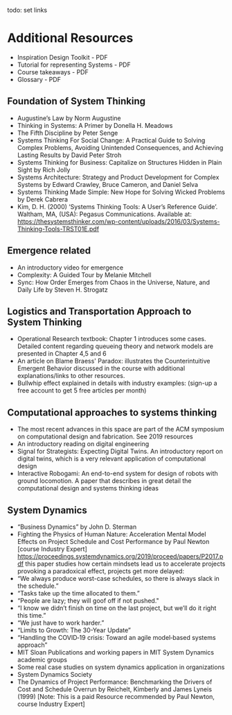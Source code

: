 todo: set links

# Additional Resources

- Inspiration Design Toolkit - PDF
- Tutorial for representing Systems - PDF
- Course takeaways - PDF
- Glossary - PDF

## Foundation of System Thinking
- Augustine’s Law by Norm Augustine
- Thinking in Systems: A Primer by Donella H. Meadows
- The Fifth Discipline by Peter Senge
- Systems Thinking For Social Change: A Practical Guide to Solving Complex Problems, Avoiding Unintended Consequences, and Achieving Lasting Results by David Peter Stroh
- Systems Thinking for Business: Capitalize on Structures Hidden in Plain Sight by Rich Jolly
- Systems Architecture: Strategy and Product Development for Complex Systems by Edward Crawley, Bruce Cameron, and Daniel Selva
- Systems Thinking Made Simple: New Hope for Solving Wicked Problems by Derek Cabrera
- Kim, D. H. (2000) ‘Systems Thinking Tools: A User’s Reference Guide’. Waltham, MA, (USA): Pegasus Communications. Available at: https://thesystemsthinker.com/wp-content/uploads/2016/03/Systems-Thinking-Tools-TRST01E.pdf

## Emergence related
- An introductory video for emergence
- Complexity: A Guided Tour by Melanie Mitchell
- Sync: How Order Emerges from Chaos in the Universe, Nature, and Daily Life by Steven H. Strogatz

## Logistics and Transportation Approach to System Thinking
- Operational Research textbook: Chapter 1 introduces some cases. Detailed content regarding queueing theory and network models are presented in Chapter 4,5 and 6
- An article on Blame Braess' Paradox: illustrates the Counterintuitive Emergent Behavior discussed in the course with additional explanations/links to other resources.
- Bullwhip effect explained in details with industry examples: (sign-up a free account to get 5 free articles per month)

## Computational approaches to systems thinking
- The most recent advances in this space are part of the ACM symposium on computational design and fabrication. See 2019 resources
- An introductory reading on digital engineering
- Signal for Strategists: Expecting Digital Twins. An introductory report on digital twins, which is a very relevant application of computational design
- Interactive Robogami: An end-to-end system for design of robots with ground locomotion. A paper that describes in great detail the computational design and systems thinking ideas

## System Dynamics
- “Business Dynamics” by John D. Sterman
- Fighting the Physics of Human Nature: Acceleration Mental Model Effects on Project Schedule and Cost Performance by Paul Newton [course Industry Expert] https://proceedings.systemdynamics.org/2019/proceed/papers/P2017.pdf  this paper studies how certain mindsets lead us to accelerate projects provoking a paradoxical effect, projects get more delayed:
- “We always produce worst-case schedules, so there is always slack in the schedule.”
- “Tasks take up the time allocated to them.”
- “People are lazy; they will goof off if not pushed."
- “I know we didn’t finish on time on the last project, but we’ll do it right this time.”
- “We just have to work harder.”
- “Limits to Growth: The 30-Year Update”
- “Handling the COVID‐19 crisis: Toward an agile model‐based systems approach”
- MIT Sloan Publications and working papers in MIT System Dynamics academic groups
- Some real case studies on system dynamics application in organizations
- System Dynamics Society
- The Dynamics of Project Performance: Benchmarking the Drivers of Cost and Schedule Overrun by Reichelt, Kimberly and James Lyneis (1999) [Note: This is a paid Resource recommended by Paul Newton, course Industry Expert]